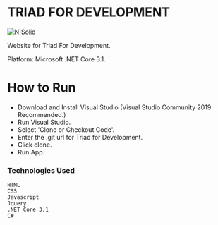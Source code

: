 # TRIAD FOR DEVELOPMENT

[![N|Solid](https://drive.google.com/open?id=1kKx8G2P4IzF7kk6d7KYLIUbDJw3kkV1k)](https://nodesource.com/products/nsolid)

Website for Triad For Development. 

Platform: Microsoft .NET Core 3.1.

# How to Run

  - Download and Install Visual Studio (Visual Studio Community 2019 Recommended.)
  - Run Visual Studio.
  - Select 'Clone or Checkout Code'.
  - Enter the .git url for Triad for Development.
  - Click clone.
  - Run App.

### Technologies Used

    HTML
    CSS
    Javascript
    Jquery
    .NET Core 3.1
    C#



